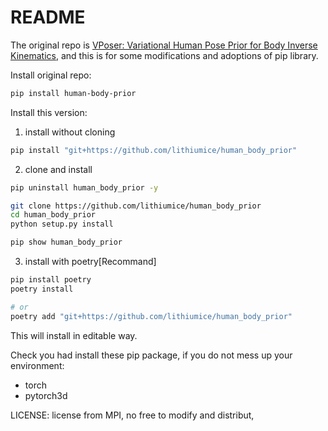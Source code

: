 # README
The original repo is [VPoser: Variational Human Pose Prior for Body Inverse Kinematics](https://github.com/nghorbani/human_body_prior), and this is for some modifications and adoptions of pip library.

Install original repo:
```bash
pip install human-body-prior
```

Install this version:
1. install without cloning
```bash
pip install "git+https://github.com/lithiumice/human_body_prior"
```

2. clone and install
```bash
pip uninstall human_body_prior -y

git clone https://github.com/lithiumice/human_body_prior
cd human_body_prior 
python setup.py install

pip show human_body_prior
```

3. install with poetry[Recommand]
```bash
pip install poetry
poetry install

# or
poetry add "git+https://github.com/lithiumice/human_body_prior"
```
This will install in editable way.

Check you had install these pip package, if you do not mess up your environment:
+ torch
+ pytorch3d

LICENSE: license from MPI, no free to modify and distribut,